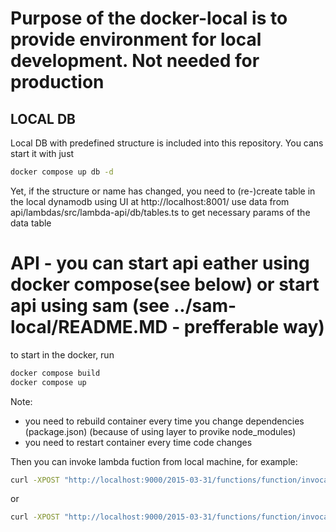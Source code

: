 # Purpose of the docker-local is to provide environment for local development. Not needed for production

## LOCAL DB
Local DB with predefined structure is included into this repository. You cans start it with just 

```bash
docker compose up db -d
```

Yet, if the structure or name has changed, you need to (re-)create table in the local dynamodb using UI at http://localhost:8001/
use data from api/lambdas/src/lambda-api/db/tables.ts to get necessary params of the data table


# API - you can start api eather using docker compose(see below) or start api using sam (see ../sam-local/README.MD - prefferable way)
to start in the docker, run
```bash
docker compose build
docker compose up
```
Note: 
- you need to rebuild container every time you change dependencies (package.json) (because of using layer to provike node_modules)
- you need to restart container every time code changes

Then you can invoke lambda fuction from local machine, for example:

```bash
curl -XPOST "http://localhost:9000/2015-03-31/functions/function/invocations" -d '{"payload":"hello world!"}'
```
or 
```bash
curl -XPOST "http://localhost:9000/2015-03-31/functions/function/invocations" -d @event-mocks/get-articles.json
```

